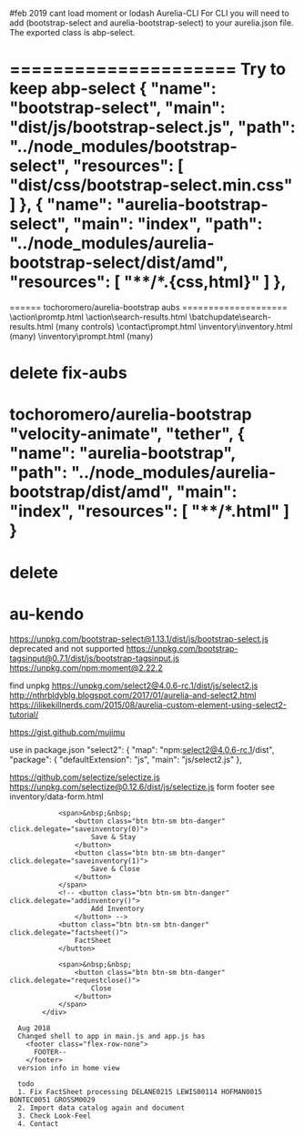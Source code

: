 #feb 2019
cant load moment or lodash
Aurelia-CLI
For CLI you will need to add (bootstrap-select and aurelia-bootstrap-select) to your aurelia.json file. The exported class is abp-select.

===================== Try to keep
abp-select
<abp-select collection.bind="allCampingStuff" selected-value.bind="camping" selected-item.bind="campingValue"></abp-select>
{
  "name": "bootstrap-select",
  "main": "dist/js/bootstrap-select.js",
  "path": "../node_modules/bootstrap-select",
  "resources": [
    "dist/css/bootstrap-select.min.css"
  ]
},
{
  "name": "aurelia-bootstrap-select",
  "main": "index",
  "path": "../node_modules/aurelia-bootstrap-select/dist/amd",
  "resources": [
    "**/*.{css,html}"
  ]
},
===============================================================

====== tochoromero/aurelia-bootstrap aubs ====================
\action\promtp.html <!-- fix-aubs  -->
\action\search-results.html <!-- fix-aubs  -->
\batchupdate\search-results.html (many controls)  <!-- fix-aubs  -->
\contact\prompt.html <!-- fix-aubs  -->
\inventory\inventory.html (many) <!-- fix-aubs  -->
\inventory\prompt.html (many) <!-- fix-aubs  -->

delete fix-aubs  <!-- fix-aubs  -->
===================================================================================================
tochoromero/aurelia-bootstrap
"velocity-animate",
"tether",
{
  "name": "aurelia-bootstrap",
  "path": "../node_modules/aurelia-bootstrap/dist/amd",
  "main": "index",
  "resources": [
    "**/*.html"
  ]
}
<aubs-typeahead ref='InventoryLocation' data.bind="appService.codesInventoryLocation" value.bind="DescriptionLoc" debounce.bind="350"
									 placeholder="not avail -codesInventoryLocation" open-on-focus.bind="true" key="Description" results-limit.bind="12"
									 select-single-result.bind="true">
									</aubs-typeahead>
======
delete
===================================================================================================



# au-kendo
https://unpkg.com/bootstrap-select@1.13.1/dist/js/bootstrap-select.js
deprecated and not supported https://unpkg.com/bootstrap-tagsinput@0.7.1/dist/js/bootstrap-tagsinput.js
https://unpkg.com/npm:moment@2.22.2


find unpkg
https://unpkg.com/select2@4.0.6-rc.1/dist/js/select2.js
http://nthrbldyblg.blogspot.com/2017/01/aurelia-and-select2.html
https://ilikekillnerds.com/2015/08/aurelia-custom-element-using-select2-tutorial/


https://gist.github.com/mujimu


use in package.json
 "select2": {
      "map": "npm:select2@4.0.6-rc.1/dist",
      "package": {
        "defaultExtension": "js",
        "main": "js/select2.js"
      },


https://github.com/selectize/selectize.js
https://unpkg.com/selectize@0.12.6/dist/js/selectize.js
form footer
see inventory/data-form.html
	<div class="flex-column-none section-footer">
				<!-- ${footer} -->

				<span>&nbsp;&nbsp;
					<button class="btn btn-sm btn-danger" click.delegate="saveinventory(0)">
						Save & Stay
					</button>
					<button class="btn btn-sm btn-danger" click.delegate="saveinventory(1)">
						Save & Close
					</button>
				</span>
				<!-- <button class="btn btn-sm btn-danger" click.delegate="addinventory()">
						Add Inventory
					</button> -->
				<button class="btn btn-sm btn-danger" click.delegate="factsheet()">
					FactSheet
				</button>

				<span>&nbsp;&nbsp;
					<button class="btn btn-sm btn-danger" click.delegate="requestclose()">
						Close
					</button>
				</span>
			</div>

      Aug 2018
      Changed shell to app in main.js and app.js has 
        <footer class="flex-row-none">
          FOOTER--
        </footer>
      version info in home view

      todo
      1. Fix FactSheet processing DELANE0215 LEWIS00114 HOFMAN0015 BONTEC0051 GROSSM0029
      2. Import data catalog again and document
      3. Check Look-Feel
      4. Contact
 